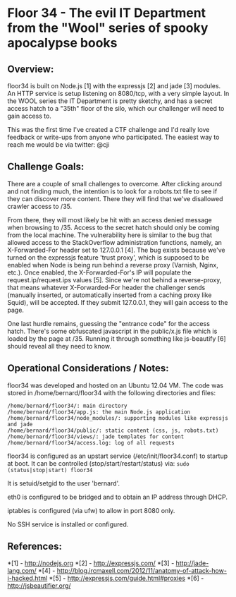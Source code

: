 Floor 34 - The evil IT Department from the "Wool" series of spooky apocalypse books
===================================================================================


Overview:
---------
floor34 is built on Node.js [1] with the expressjs [2] and jade [3] modules. An HTTP service is setup
listening on 8080/tcp, with a very simple layout. In the WOOL series the IT Department is pretty sketchy,
and has a secret access hatch to a "35th" floor of the silo, which our challenger will need to gain access to.

This was the first time I've created a CTF challenge and I'd really love feedback or write-ups from anyone who participated. The easiest way to reach me would be via twitter: @cji


Challenge Goals:
----------------
There are a couple of small challenges to overcome. After clicking around and not finding much, the intention
is to look for a robots.txt file to see if they can discover more content. There they will find that we've
disallowed crawler access to /35.

From there, they will most likely be hit with an access denied message when browsing to /35. Access to the
secret hatch should only be coming from the local machine. The vulnerability here is similar to the bug
that allowed access to the StackOverflow administration functions, namely, an X-Forwarded-For
header set to 127.0.0.1 [4]. The bug exists because we've turned on the expressjs feature 'trust proxy',
which is supposed to be enabled when Node is being run behind a reverse proxy (Varnish, Nginx, etc.). Once
enabled, the X-Forwarded-For's IP will populate the request.ip/request.ips values [5]. Since we're not
behind a reverse-proxy, that means whatever X-Forwarded-For header the challenger sends (manually inserted,
or automatically inserted from a caching proxy like Squid), will be accepted. If they submit 127.0.0.1, they
will gain access to the page.

One last hurdle remains, guessing the "entrance code" for the access hatch. There's some obfuscated javascript
in the public/x.js file which is loaded by the page at /35. Running it through something like js-beautify [6]
should reveal all they need to know.


Operational Considerations / Notes:
-----------------------------------
floor34 was developed and hosted on an Ubuntu 12.04 VM. The code was stored in /home/bernard/floor34 with the following directories and files:

	/home/bernard/floor34/: main directory
	/home/bernard/floor34/app.js: the main Node.js application
	/home/bernard/floor34/node_modules/: supporting modules like expressjs and jade
	/home/bernard/floor34/public/: static content (css, js, robots.txt)
	/home/bernard/floor34/views/: jade templates for content
	/home/bernard/floor34/access.log: log of all requests

floor34 is configured as an upstart service (/etc/init/floor34.conf) to startup at boot. It can be controlled (stop/start/restart/status) via:
`sudo (status|stop|start) floor34`

It is setuid/setgid to the user 'bernard'.

eth0 is configured to be bridged and to obtain an IP address through DHCP.

iptables is configured (via ufw) to allow in port 8080 only.

No SSH service is installed or configured.


References:
-----------
*[1] - http://nodejs.org
*[2] - http://expressjs.com/
*[3] - http://jade-lang.com/
*[4] - http://blog.ircmaxell.com/2012/11/anatomy-of-attack-how-i-hacked.html
*[5] - http://expressjs.com/guide.html#proxies
*[6] - http://jsbeautifier.org/